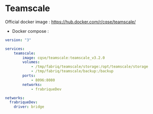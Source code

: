 Teamscale
============

Official docker image : https://hub.docker.com/r/cqse/teamscale/


* Docker compose :

```yml
version: "3"

services:
    teamscale:
        image: cqse/teamscale:teamscale_v3.2.0
        volumes:
            - /tmp/fabriq/teamscale/storage:/opt/teamscale/storage
            - /tmp/fabriq/teamscale/backup:/backup
        ports:
            - 8096:8080
        networks:
            - frabriqueDev  

networks:
  frabriqueDev:
    driver: bridge
```

